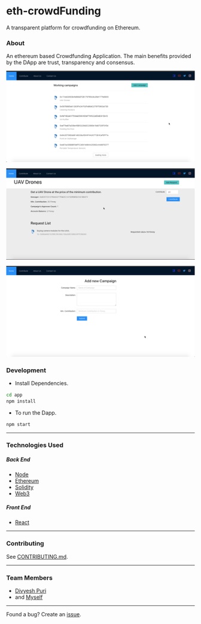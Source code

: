 # eth-crowdFunding
A transparent platform for crowdfunding on Ethereum.

### About
An ethereum based Crowdfunding Application. The main benefits provided by the DApp are trust, transparency and consensus.

![Campaigns](./img/campaigns.png)

![Campaign](./img/campaign.png)

![Add Campaign](./img/addCampaign.png)

### Development

-   Install Dependencies.

```sh
cd app
npm install
```

-   To run the Dapp.

```sh
npm start
```
---

### Technologies Used

##### Back End

-   [Node](https://nodejs.org)
-   [Ethereum](https://www.ethereum.org/)
-   [Solidity](https://solidity.readthedocs.io/en/v0.5.12/)
-   [Web3](https://web3js.readthedocs.io/en/v1.2.2/)

##### Front End

-   [React](https://reactjs.org)

---

### Contributing

See [CONTRIBUTING.md](CONTRIBUTING.md).

---

### Team Members

-   [Divyesh Puri](https://github.com/DivyeshPuri)
-   and [Myself](https://github.com/amany9000)

---

Found a bug? Create an [issue](https://github.com/amany9000/eth-crowdfunding/issues).